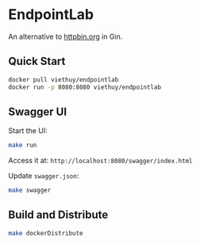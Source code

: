 # EndpointLab

An alternative to [httpbin.org](https://github.com/postmanlabs/httpbin) in Gin.

## Quick Start

```bash
docker pull viethuy/endpointlab
docker run -p 8080:8080 viethuy/endpointlab
```

## Swagger UI

Start the UI:

```bash
make run
```

Access it at: `http://localhost:8080/swagger/index.html`

Update `swagger.json`:

```bash
make swagger
```

## Build and Distribute

```bash
make dockerDistribute
```
